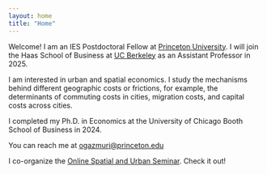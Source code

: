 ```yaml
---
layout: home
title: "Home"
---
```


Welcome! I am an IES Postdoctoral Fellow at [Princeton University](https://ies.princeton.edu/). I will join the Haas School of Business at [UC Berkeley](https://haas.berkeley.edu/) as an Assistant Professor in 2025.

I am interested in urban and spatial economics. I study the mechanisms behind different geographic costs or frictions, for example, the determinants of commuting costs in cities, migration costs, and capital costs across cities. 

I completed my Ph.D. in Economics at the University of Chicago Booth School of Business in 2024.

You can reach me at [ogazmuri@princeton.edu](mailto:ogazmuri@princeton.edu)

I co-organize the [Online Spatial and Urban Seminar](osus.info). Check it out!
